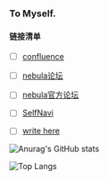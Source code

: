### To Myself.

#### 链接清单

- [ ] [confluence](https://confluence.nebula-graph.io/#all-updates)

- [ ] [nebula论坛](https://discuss.nebula-graph.com.cn/)

- [ ] [nebula官方论坛](https://nebula-graph.io/)

- [ ] [SelfNavi](http://www.superyoko.com/)

- [ ] [write here](https://github.com/SuperYoko/blog)


![Anurag's GitHub stats](https://github-readme-stats.vercel.app/api?username=SuperYoko&show_icons=true&theme=radical)

![Top Langs](https://github-readme-stats.vercel.app/api/top-langs/?username=SuperYoko&theme=tokyonight)
